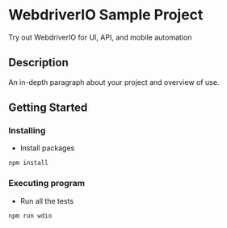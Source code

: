 # WebdriverIO Sample Project

Try out WebdriverIO for UI, API, and mobile automation

## Description

An in-depth paragraph about your project and overview of use.

## Getting Started

### Installing

* Install packages
```
npm install
```

### Executing program

* Run all the tests
```
npm run wdio
```
